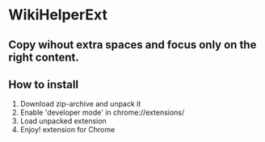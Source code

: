 # WikiHelperExt
## Copy wihout extra spaces and focus only on the right content.
## How to install
1. Download zip-archive and unpack it
2. Enable 'developer mode' in chrome://extensions/
3. Load unpacked extension
4. Enjoy!
extension for Chrome
